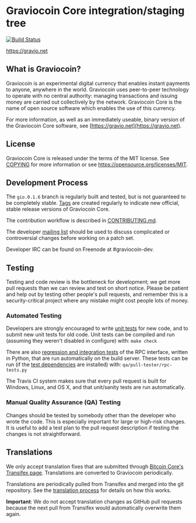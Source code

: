 Graviocoin Core integration/staging tree
=====================================

[![Build Status](https://travis-ci.org/graviocoin-project/graviocoin.svg?branch=gio.0.1.6)](https://travis-ci.org/graviocoin-project/graviocoin)

https://gravio.net

What is Graviocoin?
----------------

Graviocoin is an experimental digital currency that enables instant payments to
anyone, anywhere in the world. Graviocoin uses peer-to-peer technology to operate
with no central authority: managing transactions and issuing money are carried
out collectively by the network. Graviocoin Core is the name of open source
software which enables the use of this currency.

For more information, as well as an immediately useable, binary version of
the Graviocoin Core software, see [https://gravio.net](https://gravio.net).

License
-------

Graviocoin Core is released under the terms of the MIT license. See [COPYING](COPYING) for more
information or see https://opensource.org/licenses/MIT.

Development Process
-------------------

The `gio.0.1.6` branch is regularly built and tested, but is not guaranteed to be
completely stable. [Tags](https://github.com/graviocoin-project/graviocoin/tags) are created
regularly to indicate new official, stable release versions of Graviocoin Core.

The contribution workflow is described in [CONTRIBUTING.md](CONTRIBUTING.md).

The developer [mailing list](https://groups.google.com/forum/#!forum/graviocoin-dev)
should be used to discuss complicated or controversial changes before working
on a patch set.

Developer IRC can be found on Freenode at #graviocoin-dev.

Testing
-------

Testing and code review is the bottleneck for development; we get more pull
requests than we can review and test on short notice. Please be patient and help out by testing
other people's pull requests, and remember this is a security-critical project where any mistake might cost people
lots of money.

### Automated Testing

Developers are strongly encouraged to write [unit tests](/doc/unit-tests.md) for new code, and to
submit new unit tests for old code. Unit tests can be compiled and run
(assuming they weren't disabled in configure) with: `make check`

There are also [regression and integration tests](/qa) of the RPC interface, written
in Python, that are run automatically on the build server.
These tests can be run (if the [test dependencies](/qa) are installed) with: `qa/pull-tester/rpc-tests.py`

The Travis CI system makes sure that every pull request is built for Windows, Linux, and OS X, and that unit/sanity tests are run automatically.

### Manual Quality Assurance (QA) Testing

Changes should be tested by somebody other than the developer who wrote the
code. This is especially important for large or high-risk changes. It is useful
to add a test plan to the pull request description if testing the changes is
not straightforward.

Translations
------------

We only accept translation fixes that are submitted through [Bitcoin Core's Transifex page](https://www.transifex.com/projects/p/bitcoin/).
Translations are converted to Graviocoin periodically.

Translations are periodically pulled from Transifex and merged into the git repository. See the
[translation process](doc/translation_process.md) for details on how this works.

**Important**: We do not accept translation changes as GitHub pull requests because the next
pull from Transifex would automatically overwrite them again.
